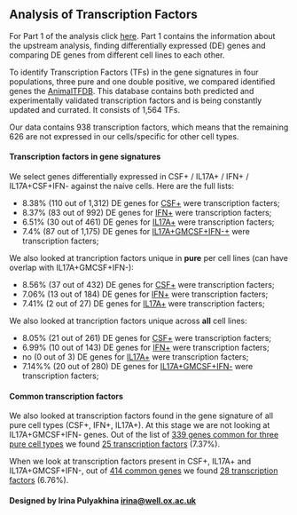 Analysis of Transcription Factors
---------------------------------

For Part 1 of the analysis click
[here](https://github.com/jknightlab/hussein_rnaseq/blob/master/Workflow_simplified.md).
Part 1 contains the information about the upstream analysis, finding
differentially expressed (DE) genes and comparing DE genes from different cell
lines to each other.

To identify Transcription Factors (TFs) in the gene signatures in four
populations, three pure and one double positive, we compared identified genes
the  [AnimalTFDB](http://bioinfo.life.hust.edu.cn/AnimalTFDB/index.shtml).
This database contains both predicted and experimentally validated
transcription factors and is being constantly updated and currated. It consists
of 1,564 TFs.

Our data contains 938 transcription factors, which means that the remaining 626
are not expressed in our cells/specific for other cell types.


#### Transcription factors in gene signatures

We select genes differentially expressed in CSF+ / IL17A+ / IFN+ /
IL17A+CSF+IFN- against the naive cells. Here are the full lists:

- 8.38% (110 out of 1,312) DE genes for [CSF+](https://github.com/jknightlab/hussein_rnaseq/blob/master/TF/CSF+.all_TFs.txt)
 were transcription facters;
- 8.37% (83 out of 992) DE genes for [IFN+](https://github.com/jknightlab/hussein_rnaseq/blob/master/TF/IFN+.all_TFs.txt)
 were transcription facters;
- 6.51% (30 out of 461) DE genes for [IL17A+](https://github.com/jknightlab/hussein_rnaseq/blob/master/TF/IL17A+.all_TFs.txt)
 were transcription facters;
- 7.4% (87 out of 1,175) DE genes for [IL17A+GMCSF+IFN-+](https://github.com/jknightlab/hussein_rnaseq/blob/master/TF/IL17A+GMCSF+IFN-.all_TFs.txt)
 were transcription facters;


We also looked at trancription factors unique in **pure** per cell lines (can
have overlap with IL17A+GMCSF+IFN-):

- 8.56% (37 out of 432) DE genes for [CSF+](https://github.com/jknightlab/hussein_rnaseq/blob/master/TF/CSF+.unique_in_pure.txt)
 were transcription facters;
- 7.06% (13 out of 184) DE genes for [IFN+](https://github.com/jknightlab/hussein_rnaseq/blob/master/TF/IFN+.unique_in_pure.txt)
 were transcription facters;
- 7.41% (2 out of 27) DE genes for [IL17A+](https://github.com/jknightlab/hussein_rnaseq/blob/master/TF/IL17A+.unique_in_pure.txt)
were transcription facters;


We also looked at trancription factors unique across **all** cell lines:

- 8.05% (21 out of 261) DE genes for [CSF+](https://github.com/jknightlab/hussein_rnaseq/blob/master/TF/CSF+.unique_in_all.txt)
 were transcription facters;
- 6.99% (10 out of 143) DE genes for [IFN+](https://github.com/jknightlab/hussein_rnaseq/blob/master/TF/IFN+.unique_in_all.txt)
were transcription facters;
- no (0 out of 3) DE genes for [IL17A+](https://github.com/jknightlab/hussein_rnaseq/blob/master/TF/IL17A+.unique_in_all.txt)
were transcription facters;
- 7.14%% (20 out of 280) DE genes for [IL17A+GMCSF+IFN-](https://github.com/jknightlab/hussein_rnaseq/blob/master/TF/IL17A+GMCSF+IFN-.unique_in_all.txt)
 were transcription facters;

#### Common transcription factors

We also looked at transcription factors found in the gene signature of all pure
cell types (CSF+, IFN+, IL17A+). At this stage we are not looking at
IL17A+GMCSF+IFN- genes. Out of the list of
[339 genes common for three pure cell types](https://github.com/jknightlab/hussein_rnaseq/blob/master/CD45RA+Cyt-_common_response_pure_celltypes.txt)
we found 
[25 transcription factors](https://github.com/jknightlab/hussein_rnaseq/blob/master/TF/common_response_pure_celltypes.TF.txt)
(7.37%).

When we look at transcription factors present in CSF+, IL17A+ and
IL17A+GMCSF+IFN-, out of
[414 common genes](https://github.com/jknightlab/hussein_rnaseq/blob/master/Naive_vs_CSF_IL17A_doubles/common_genes_three_cell_lines.txt)
we found 
[28 transcription factors](https://github.com/jknightlab/hussein_rnaseq/blob/master/TF/common_response_CSF_IL17A_doubles.TF.txt)
(6.76%).


#### Designed by Irina Pulyakhina irina@well.ox.ac.uk
